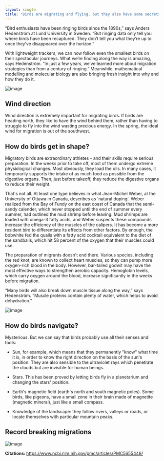 ```yaml
---
layout: single
title: "Birds are migrating and flying, but they also have some secrets: Solving mysteries of bird migration"
---
```

“Bird enthusiasts have been ringing birds since the 1890s,” says Anders Hedenström at Lund University in Sweden. “But ringing data only tell you where birds have been recaptured. They don’t tell you what they’re up to once they’ve disappeared over the horizon.”

With lightweight trackers, we can now follow even the smallest birds on their spectacular journeys. What we’re finding along the way is amazing, says Hedenström. “In just a few years, we’ve learned more about migration strategies than from a century of ringing.” Meanwhile, mathematical modelling and molecular biology are also bringing fresh insight into why and how they do it.

![image](https://images.unsplash.com/photo-1530385463121-27bb8651ed16?ixlib=rb-1.2.1&ixid=eyJhcHBfaWQiOjEyMDd9&auto=format&fit=crop&w=700&q=80)

<script async src="//pagead2.googlesyndication.com/pagead/js/adsbygoogle.js"></script>
<ins class="adsbygoogle"
     style="display:block; text-align:center;"
     data-ad-layout="in-article"
     data-ad-format="fluid"
     data-ad-client="ca-pub-7868661326160958"
     data-ad-slot="3072558811"></ins>
<script>
     (adsbygoogle = window.adsbygoogle || []).push({});
</script>

Wind direction
-
Wind direction is extremely important for migrating birds. If birds are heading north, they like to have the wind behind them, rather than having to struggle to fly into the wind wasting precious energy. In the spring, the ideal wind for migration is out of the southwest.

How do birds get in shape?
-
Migratory birds are extraordinary athletes - and their skills require serious preparation. In the weeks prior to take off, most of them undergo extreme physiological changes. Most obviously, they load the oils. In many cases, it temporarily supports the intake of as much food as possible from the digestive organs. Then, just before takeoff, they reduce the digestive organs to reduce their weight.

That's not all. At least one type believes in what Jean-Michel Weber, at the University of Ottawa in Canada, describes as 'natural doping'. Weber realized from the Bay of Fundy on the east coast of Canada that the semi-sandy calender, which never stopped until the end of summer every summer, had outlined the mud shrimp before leaving. Mud shrimps are loaded with omega-3 fatty acids, and Weber suspects these compounds increase the efficiency of the muscles of the calipers. It has become a more resident bird to differentiate its effects from other factors. By enough, the bobwhite fed the quails with a fatty acid cocktail equivalent to the diet of the sandballs, which hit 58 percent of the oxygen that their muscles could use.

<script async src="//pagead2.googlesyndication.com/pagead/js/adsbygoogle.js"></script>
<ins class="adsbygoogle"
     style="display:block; text-align:center;"
     data-ad-layout="in-article"
     data-ad-format="fluid"
     data-ad-client="ca-pub-7868661326160958"
     data-ad-slot="3072558811"></ins>
<script>
     (adsbygoogle = window.adsbygoogle || []).push({});
</script>

The preparation of migrants doesn't end there. Various species, including the red knot, are known to collect heart muscles, so they can pump more oxygen-rich blood in the body. However, bar-tailed godwit may have the most effective ways to strengthen aerobic capacity. Hemoglobin levels, which carry oxygen around the blood, increase significantly in the weeks before migration.

“Many birds will also break down muscle tissue along the way,” says Hedenström. “Muscle proteins contain plenty of water, which helps to avoid dehydration.”

![image](https://images.unsplash.com/photo-1526487951791-1801da710737?ixlib=rb-1.2.1&ixid=eyJhcHBfaWQiOjEyMDd9&auto=format&fit=crop&w=635&q=80)

How do birds navigate?
-
Mysterious. But we can say that birds probably use all their senses and tools:

<script async src="//pagead2.googlesyndication.com/pagead/js/adsbygoogle.js"></script>
<ins class="adsbygoogle"
     style="display:block; text-align:center;"
     data-ad-layout="in-article"
     data-ad-format="fluid"
     data-ad-client="ca-pub-7868661326160958"
     data-ad-slot="3072558811"></ins>
<script>
     (adsbygoogle = window.adsbygoogle || []).push({});
</script>

- Sun, for example, which means that they permanently "know" what time it is, in order to know the right direction on the basis of the sun's position. They are also sensible to the ultraviolet rays which penetrate the clouds but are invisible for human beings.

- Stars. This has been proved by letting birds fly in a planetarium and changing the stars' position.

- Earth's magnetic field (earth's north and south magnetic poles). Some birds, like pigeons, have a small zone in their brain made of magnetite (magnetic mineral), just like a small compass.

- Knowledge of the landscape: they follow rivers, valleys or roads, or locate themselves with particular mountain peaks.

Record breaking migrations
-
![image](https://images.newscientist.com/wp-content/uploads/2017/03/mg31180501.jpg)

<p class="notice--info"><strong>Citations: </strong><a href="https://www.ncbi.nlm.nih.gov/pmc/articles/PMC5655449/">https://www.ncbi.nlm.nih.gov/pmc/articles/PMC5655449/</a></p>
